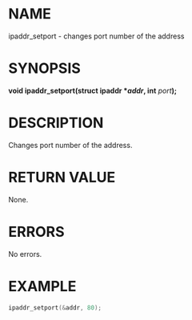 # NAME

ipaddr_setport - changes port number of the address

# SYNOPSIS

**void ipaddr_setport(struct ipaddr **\*_addr_**, int** _port_**);**

# DESCRIPTION

Changes port number of the address.

# RETURN VALUE

None.

# ERRORS

No errors.

# EXAMPLE

```c
ipaddr_setport(&addr, 80);
```

